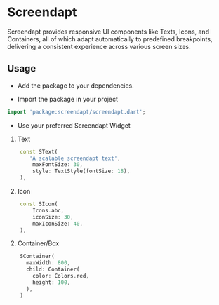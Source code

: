 # Screendapt

Screendapt provides responsive UI components like Texts, Icons, and Containers, all of which adapt automatically to predefined breakpoints, delivering a consistent experience across various screen sizes.

## Usage

- Add the package to your dependencies.

- Import the package in your project

```dart
import 'package:screendapt/screendapt.dart';
```

- Use your preferred Screendapt Widget

1. Text

```dart
    const SText(
       'A scalable screendapt text',
        maxFontSize: 30,
        style: TextStyle(fontSize: 18),
    ),
```

2. Icon

```dart
    const SIcon(
        Icons.abc,
        iconSize: 30,
        maxIconSize: 40,
    ),
```

2. Container/Box

```dart
    SContainer(
      maxWidth: 800,
      child: Container(
        color: Colors.red,
        height: 100,
      ),
    )

```
